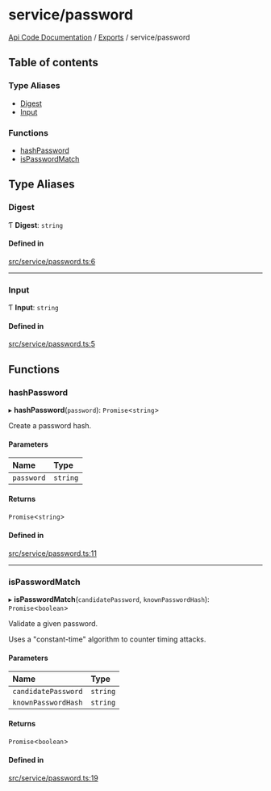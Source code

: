 # service/password
 
[Api Code Documentation](../README.md) / [Exports](../modules.md) / service/password

## Table of contents

### Type Aliases

- [Digest](service_password.md#digest)
- [Input](service_password.md#input)

### Functions

- [hashPassword](service_password.md#hashpassword)
- [isPasswordMatch](service_password.md#ispasswordmatch)

## Type Aliases

### Digest

Ƭ **Digest**: `string`

#### Defined in

[src/service/password.ts:6](https://github.com/openkfw/TruBudget/blob/a06c11b/api/src/service/password.ts#L6)

___

### Input

Ƭ **Input**: `string`

#### Defined in

[src/service/password.ts:5](https://github.com/openkfw/TruBudget/blob/a06c11b/api/src/service/password.ts#L5)

## Functions

### hashPassword

▸ **hashPassword**(`password`): `Promise`<`string`\>

Create a password hash.

#### Parameters

| Name | Type |
| :------ | :------ |
| `password` | `string` |

#### Returns

`Promise`<`string`\>

#### Defined in

[src/service/password.ts:11](https://github.com/openkfw/TruBudget/blob/a06c11b/api/src/service/password.ts#L11)

___

### isPasswordMatch

▸ **isPasswordMatch**(`candidatePassword`, `knownPasswordHash`): `Promise`<`boolean`\>

Validate a given password.

Uses a "constant-time" algorithm to counter timing attacks.

#### Parameters

| Name | Type |
| :------ | :------ |
| `candidatePassword` | `string` |
| `knownPasswordHash` | `string` |

#### Returns

`Promise`<`boolean`\>

#### Defined in

[src/service/password.ts:19](https://github.com/openkfw/TruBudget/blob/a06c11b/api/src/service/password.ts#L19)

